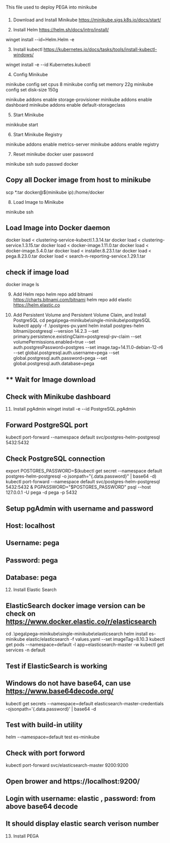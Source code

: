###
This file used to deploy PEGA into minikube
###

1) Download and Install Minikube
https://minikube.sigs.k8s.io/docs/start/

2) Install Helm
https://helm.sh/docs/intro/install/

winget install --id=Helm.Helm  -e

3) Install kubectl
https://kubernetes.io/docs/tasks/tools/install-kubectl-windows/

winget install -e --id Kubernetes.kubectl

4) Config Minikube

minikube config set cpus 8
minikube config set memory 22g
minikube config set disk-size 150g

minikube addons enable storage-provisioner
minikube addons enable dashboard
minikube addons enable default-storageclass

5) Start Minikube

minikkube start

6) Start Minikube Registry

minikube addons enable metrics-server
minikube addons enable registry

7) Reset minikube docker user password

minikube ssh
sudo passwd docker
## Copy all Docker image from host to minikube
scp *.tar docker@$(minikube ip):/home/docker

8) Load Image to Minikube

minikube ssh
## Load Image into Docker daemon
docker load < clustering-service-kubectl.1.3.14.tar
docker load < clustering-service.1.3.15.tar
docker load < docker-image.1.11.0.tar
docker load < docker-image.5.4.0.tar
docker load < installer.8.23.1.tar
docker load < pega.8.23.0.tar
docker load < search-n-reporting-service.1.29.1.tar
## check if image load
docker image ls

9) Add Helm repo
helm repo add bitnami https://charts.bitnami.com/bitnami
helm repo add elastic https://helm.elastic.co

10) Add Persistent Volume and Persistent Volume Claim, and Install PostgreSQL 
cd pega\pega-minikube\single-minikube\postgreSQL
kubectl apply -f .\postgres-pv.yaml
helm install postgres-helm bitnami/postgresql --version 14.2.3 --set primary.persistence.existingClaim=postgresql-pv-claim --set volumePermissions.enabled=true --set auth.postgresPassword=postgres --set image.tag=14.11.0-debian-12-r6 --set global.postgresql.auth.username=pega --set global.postgresql.auth.password=pega --set global.postgresql.auth.database=pega
## ** Wait for Image download
##
## Check with Minikube dashboard

11) Install pgAdmin
winget install -e --id PostgreSQL.pgAdmin
##
## Forward PostgreSQL port
kubectl port-forward --namespace default svc/postgres-helm-postgresql 5432:5432

## Check PostgreSQL connection
export POSTGRES_PASSWORD=$(kubectl get secret --namespace default postgres-helm-postgresql -o jsonpath="{.data.password}" | base64 -d)
kubectl port-forward --namespace default svc/postgres-helm-postgresql 5432:5432 & PGPASSWORD="$POSTGRES_PASSWORD" psql --host 127.0.0.1 -U pega -d pega -p 5432
##
## Setup pgAdmin with username and password
##
## Host: localhost
## Username: pega
## Password: pega
## Database: pega

12) Install Elastic Search
## ElasticSearch docker image version can be check on https://www.docker.elastic.co/r/elasticsearch
cd .\pega\pega-minikube\single-minikube\elasticsearch
helm install es-minikube elastic/elasticsearch -f values.yaml --set imageTag=8.10.3
kubectl get pods --namespace=default -l app=elasticsearch-master -w
kubectl get services -n default

## Test if ElasticSearch is working
## Windows do not have base64, can use https://www.base64decode.org/
kubectl get secrets --namespace=default elasticsearch-master-credentials -ojsonpath='{.data.password}' | base64 -d
## Test with build-in utility
helm --namespace=default test es-minikube
## Check with port forword
kubectl port-forward svc/elasticsearch-master 9200:9200
## Open brower and https://localhost:9200/
## Login with username: elastic , password: from above base64 decode
## It should display elastic search verison number

13) Install PEGA